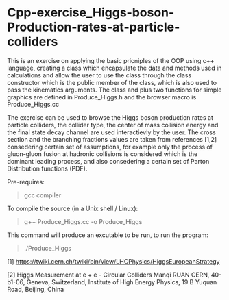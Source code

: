 # Cpp-exercise_Higgs-boson-Production-rates-at-particle-colliders
This is an exercise on applying the basic pricniples of the OOP using c++ language, creating a class which encapsulate the data and methods used in calculations and allow the user to use the class through the class constructor which is the public member of the class, which is also used to pass the kinematics arguments. The class and plus two functions for simple graphics are defined in Produce_Higgs.h and the browser macro is Produce_Higgs.cc

The exercise can be used to browse the Higgs boson production rates at particle colliders, the collider type, the center of mass collision energy and the final state decay channel are used interactievly by
the user. The cross section and the branching fractions values are taken from references [1,2] consedering certain set of assumptions, for example only the process of gluon-gluon fusion at hadronic collisions is considered which is the dominant leading process, and also consedering a certain set of Parton Distribution functions (PDF).

Pre-requires:
> gcc compiler

To compile the source (in a Unix shell / Linux):
> g++ Produce_Higgs.cc -o Produce_Higgs

 This command will produce an excutable to be run, to run the program:
> ./Produce_Higgs


[1] https://twiki.cern.ch/twiki/bin/view/LHCPhysics/HiggsEuropeanStrategy

[2] Higgs Measurement at e + e - Circular Colliders Manqi RUAN CERN, 40-b1-06, Geneva, Switzerland, Institute of High Energy Physics, 19 B Yuquan Road, Beijing, China
